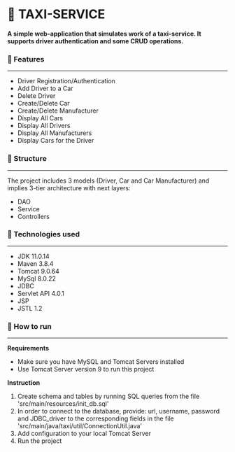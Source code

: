 #	🚖 TAXI-SERVICE

**A simple web-application that simulates work of a taxi-service. It supports driver authentication and some CRUD operations.**

### 🚦 Features
---
* Driver Registration/Authentication
* Add Driver to a Car
* Delete Driver
* Create/Delete Car
* Create/Delete Manufacturer
* Display All Cars
* Display All Drivers
* Display All Manufacturers
* Display Cars for the Driver

### 🚦 Structure
---
The project includes 3 models (Driver, Car and Car Manufacturer) and  implies 3-tier architecture with next layers:
* DAO
* Service
* Controllers

### 🚦 Technologies used
---
* JDK 11.0.14
* Maven 3.8.4
* Tomcat 9.0.64
* MySql 8.0.22
* JDBC
* Servlet API 4.0.1
* JSP
* JSTL 1.2

### 🚦 How to run
---
**Requirements**
* Make sure you have MySQL and Tomcat Servers installed
* Use Tomcat Server version 9 to run this project

**Instruction**
1. Create schema and tables by running SQL queries from the file 'src/main/resources/init_db.sql'
2. In order to connect to the database, provide: url, username, password and JDBC_driver to the corresponding fields in the file 'src/main/java/taxi/util/ConnectionUtil.java'
3. Add configuration to your local Tomcat Server
4. Run the project
